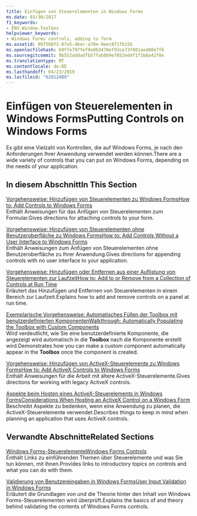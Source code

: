 ```yaml
---
title: Einfügen von Steuerelementen in Windows Forms
ms.date: 03/30/2017
f1_keywords:
- ENV.Window.Toolbox
helpviewer_keywords:
- Windows Forms controls, adding to form
ms.assetid: 997508f2-87e5-4bec-a78e-9eec8f1fb15b
ms.openlocfilehash: b9ffe797fef9e063470ef93ce73f881aed80e7f6
ms.sourcegitcommit: 9b552addadfb57fab0b9e7852ed4f1f1b8a42f8e
ms.translationtype: MT
ms.contentlocale: de-DE
ms.lasthandoff: 04/23/2019
ms.locfileid: "62012489"
---
```

# <a name="putting-controls-on-windows-forms"></a><span data-ttu-id="50247-102">Einfügen von Steuerelementen in Windows Forms</span><span class="sxs-lookup"><span data-stu-id="50247-102">Putting Controls on Windows Forms</span></span>
<span data-ttu-id="50247-103">Es gibt eine Vielzahl von Kontrollen, die auf Windows Forms, je nach den Anforderungen Ihrer Anwendung verwendet werden können.</span><span class="sxs-lookup"><span data-stu-id="50247-103">There are a wide variety of controls that you can put on Windows Forms, depending on the needs of your application.</span></span>  
  
## <a name="in-this-section"></a><span data-ttu-id="50247-104">In diesem Abschnitt</span><span class="sxs-lookup"><span data-stu-id="50247-104">In This Section</span></span>  
 [<span data-ttu-id="50247-105">Vorgehensweise: Hinzufügen von Steuerelementen zu Windows Forms</span><span class="sxs-lookup"><span data-stu-id="50247-105">How to: Add Controls to Windows Forms</span></span>](how-to-add-controls-to-windows-forms.md)  
 <span data-ttu-id="50247-106">Enthält Anweisungen für das Anfügen von Steuerelementen zum Formular.</span><span class="sxs-lookup"><span data-stu-id="50247-106">Gives directions for attaching controls to your form.</span></span>  
  
 [<span data-ttu-id="50247-107">Vorgehensweise: Hinzufügen von Steuerelementen ohne Benutzeroberfläche zu Windows Forms</span><span class="sxs-lookup"><span data-stu-id="50247-107">How to: Add Controls Without a User Interface to Windows Forms</span></span>](how-to-add-controls-without-a-user-interface-to-windows-forms.md)  
 <span data-ttu-id="50247-108">Enthält Anweisungen zum Anfügen von Steuerelementen ohne Benutzeroberfläche zu Ihrer Anwendung.</span><span class="sxs-lookup"><span data-stu-id="50247-108">Gives directions for appending controls with no user interface to your application.</span></span>  
  
 [<span data-ttu-id="50247-109">Vorgehensweise: Hinzufügen oder Entfernen aus einer Auflistung von Steuerelementen zur Laufzeit</span><span class="sxs-lookup"><span data-stu-id="50247-109">How to: Add to or Remove from a Collection of Controls at Run Time</span></span>](how-to-add-to-or-remove-from-a-collection-of-controls-at-run-time.md)  
 <span data-ttu-id="50247-110">Erläutert das Hinzufügen und Entfernen von Steuerelementen in einem Bereich zur Laufzeit.</span><span class="sxs-lookup"><span data-stu-id="50247-110">Explains how to add and remove controls on a panel at run time.</span></span>  
  
 [<span data-ttu-id="50247-111">Exemplarische Vorgehensweise: Automatisches Füllen der Toolbox mit benutzerdefinierten Komponenten</span><span class="sxs-lookup"><span data-stu-id="50247-111">Walkthrough: Automatically Populating the Toolbox with Custom Components</span></span>](walkthrough-automatically-populating-the-toolbox-with-custom-components.md)  
 <span data-ttu-id="50247-112">Wird verdeutlicht, wie Sie eine benutzerdefinierte Komponente, die angezeigt wird automatisch in die **Toolbox** nach die Komponente erstellt wird.</span><span class="sxs-lookup"><span data-stu-id="50247-112">Demonstrates how you can make a custom component automatically appear in the **Toolbox** once the component is created.</span></span>  
  
 [<span data-ttu-id="50247-113">Vorgehensweise: Hinzufügen von ActiveX-Steuerelemente zu Windows Forms</span><span class="sxs-lookup"><span data-stu-id="50247-113">How to: Add ActiveX Controls to Windows Forms</span></span>](how-to-add-activex-controls-to-windows-forms.md)  
 <span data-ttu-id="50247-114">Enthält Anweisungen für die Arbeit mit ältere ActiveX-Steuerelemente.</span><span class="sxs-lookup"><span data-stu-id="50247-114">Gives directions for working with legacy ActiveX controls.</span></span>  
  
 [<span data-ttu-id="50247-115">Aspekte beim Hosten eines ActiveX-Steuerelements in Windows Forms</span><span class="sxs-lookup"><span data-stu-id="50247-115">Considerations When Hosting an ActiveX Control on a Windows Form</span></span>](considerations-when-hosting-an-activex-control-on-a-windows-form.md)  
 <span data-ttu-id="50247-116">Beschreibt Aspekte zu bedenken, wenn eine Anwendung zu planen, die ActiveX-Steuerelemente verwendet.</span><span class="sxs-lookup"><span data-stu-id="50247-116">Describes things to keep in mind when planning an application that uses ActiveX controls.</span></span>  
  
## <a name="related-sections"></a><span data-ttu-id="50247-117">Verwandte Abschnitte</span><span class="sxs-lookup"><span data-stu-id="50247-117">Related Sections</span></span>  
 [<span data-ttu-id="50247-118">Windows Forms-Steuerelemente</span><span class="sxs-lookup"><span data-stu-id="50247-118">Windows Forms Controls</span></span>](index.md)  
 <span data-ttu-id="50247-119">Enthält Links zu einführenden Themen über Steuerelemente und was Sie tun können, mit ihnen.</span><span class="sxs-lookup"><span data-stu-id="50247-119">Provides links to introductory topics on controls and what you can do with them.</span></span>  
  
 [<span data-ttu-id="50247-120">Validierung von Benutzereingaben in Windows Forms</span><span class="sxs-lookup"><span data-stu-id="50247-120">User Input Validation in Windows Forms</span></span>](../user-input-validation-in-windows-forms.md)  
 <span data-ttu-id="50247-121">Erläutert die Grundlagen von und die Theorie hinter den Inhalt von Windows Forms-Steuerelementen wird überprüft.</span><span class="sxs-lookup"><span data-stu-id="50247-121">Explains the basics of and theory behind validating the contents of Windows Forms controls.</span></span>
